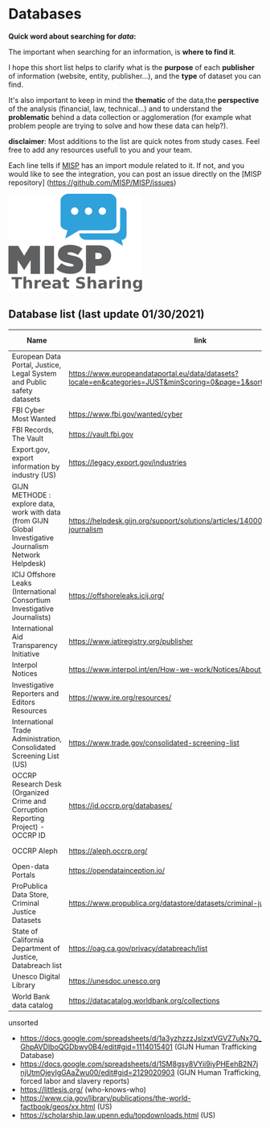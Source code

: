 
# Databases

**Quick word about searching for *data*:**

The important when searching for an information, is **where to find it**. 

I hope this short list helps to clarify what is the **purpose** of each **publisher** of information (website, entity, publisher...), and the **type** of dataset you can find.

It's also important to keep in mind the **thematic** of the data,the **perspective** of the analysis (financial, law, technical...) and to understand the **problematic** behind a data collection or agglomeration (for example what problem people are trying to solve and how these data can help?).


**disclaimer**: Most additions to the list are quick notes from study cases. Feel free to add any resources usefull to you and your team. 

Each line tells if [MISP](https://github.com/MISP/MISP) has an import module related to it. If not, and you would like to see the integration, you can post an issue directly on the [MISP repository] (https://github.com/MISP/MISP/issues)

![misp logo](https://raw.githubusercontent.com/C00kie-/ORCRI/master/sources/image/misp-logo.png)

## Database list (last update 01/30/2021)
 
|Name|link|last-view|label|MISP module|
|-|-|-|-|-|
|European Data Portal, Justice, Legal System and Public safety datasets |https://www.europeandataportal.eu/data/datasets?locale=en&categories=JUST&minScoring=0&page=1&sort=relevance%2Bdesc |01/30/2021|justice, public safety||
|FBI Cyber Most Wanted | https://www.fbi.gov/wanted/cyber | 01/30/2021 | law enforcement ||
|FBI Records, The Vault | https://vault.fbi.gov | 01/30/2021 |law enforcement||
|Export.gov, export information by industry (US) |https://legacy.export.gov/industries | 01/30/2021|export||
|GIJN METHODE : explore data, work with data (from GIJN Global Investigative Journalism Network Helpdesk)|https://helpdesk.gijn.org/support/solutions/articles/14000036505-data-journalism |01/30/2021|journalism||
|ICIJ Offshore Leaks (International Consortium Investigative Journalists) |https://offshoreleaks.icij.org/  |01/30/2021|leak||
|International Aid Transparency Initiative |https://www.iatiregistry.org/publisher |01/30/2021|||
|Interpol Notices | https://www.interpol.int/en/How-we-work/Notices/About-Notices | 01/30/2021 | law enforcement||
|Investigative Reporters and Editors Resources|https://www.ire.org/resources/| 01/30/2021|||
|International Trade Administration, Consolidated Screening List (US) |https://www.trade.gov/consolidated-screening-list | 01/30/2021| trade ||
|OCCRP Research Desk (Organized Crime and Corruption Reporting Project) - OCCRP ID| https://id.occrp.org/databases/ |01/30/2021|corruption, crime||
|OCCRP Aleph | https://aleph.occrp.org/ |01/30/2021 |corruption, crime||
|Open-data Portals |https://opendatainception.io/| 01/30/2021|||
|ProPublica Data Store, Criminal Justice Datasets |https://www.propublica.org/datastore/datasets/criminal-justice | 01/30/2021|justice, crime||
|State of California Department of Justice, Databreach list |https://oag.ca.gov/privacy/databreach/list| 01/30/2021 | databreach||
|Unesco Digital Library |https://unesdoc.unesco.org | 01/30/2021 |||
|World Bank data catalog | https://datacatalog.worldbank.org/collections| 01/30/2021 |||



unsorted
- https://docs.google.com/spreadsheets/d/1a3yzhzzzJslzxtVGVZ7uNx7Q_GhpAVDIboQGDbwy0B4/edit#gid=1114015401 (GIJN Human Trafficking Database)
- https://docs.google.com/spreadsheets/d/1SM8gsy8VYii9iyPHEehB2N7jnjUtmOjeyIgGAaZwu00/edit#gid=2129020903 (GIJN Human Trafficking, forced labor and slavery reports)
- https://littlesis.org/ (who-knows-who)
- https://www.cia.gov/library/publications/the-world-factbook/geos/xx.html (US)
- https://scholarship.law.upenn.edu/topdownloads.html (US)


